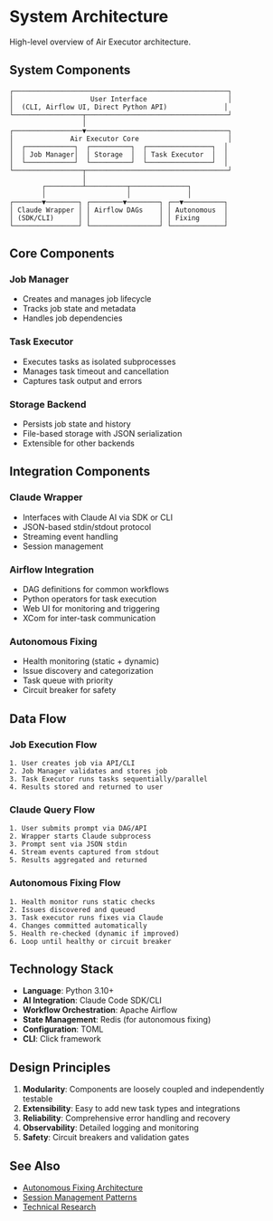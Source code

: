 # System Architecture

High-level overview of Air Executor architecture.

## System Components

```
┌─────────────────────────────────────────────────────┐
│                   User Interface                    │
│  (CLI, Airflow UI, Direct Python API)              │
└─────────────────┬───────────────────────────────────┘
                  │
┌─────────────────▼───────────────────────────────────┐
│              Air Executor Core                      │
│  ┌────────────┐  ┌──────────┐  ┌────────────────┐  │
│  │ Job Manager│  │ Storage  │  │ Task Executor  │  │
│  └────────────┘  └──────────┘  └────────────────┘  │
└─────────────────┬───────────────────────────────────┘
                  │
        ┌─────────┴──────────┬──────────────┐
        │                    │              │
┌───────▼────────┐ ┌────────▼────────┐ ┌──▼──────────┐
│ Claude Wrapper │ │ Airflow DAGs    │ │ Autonomous  │
│ (SDK/CLI)      │ │                 │ │ Fixing      │
└────────────────┘ └─────────────────┘ └─────────────┘
```

## Core Components

### Job Manager
- Creates and manages job lifecycle
- Tracks job state and metadata
- Handles job dependencies

### Task Executor
- Executes tasks as isolated subprocesses
- Manages task timeout and cancellation
- Captures task output and errors

### Storage Backend
- Persists job state and history
- File-based storage with JSON serialization
- Extensible for other backends

## Integration Components

### Claude Wrapper
- Interfaces with Claude AI via SDK or CLI
- JSON-based stdin/stdout protocol
- Streaming event handling
- Session management

### Airflow Integration
- DAG definitions for common workflows
- Python operators for task execution
- Web UI for monitoring and triggering
- XCom for inter-task communication

### Autonomous Fixing
- Health monitoring (static + dynamic)
- Issue discovery and categorization
- Task queue with priority
- Circuit breaker for safety

## Data Flow

### Job Execution Flow
```
1. User creates job via API/CLI
2. Job Manager validates and stores job
3. Task Executor runs tasks sequentially/parallel
4. Results stored and returned to user
```

### Claude Query Flow
```
1. User submits prompt via DAG/API
2. Wrapper starts Claude subprocess
3. Prompt sent via JSON stdin
4. Stream events captured from stdout
5. Results aggregated and returned
```

### Autonomous Fixing Flow
```
1. Health monitor runs static checks
2. Issues discovered and queued
3. Task executor runs fixes via Claude
4. Changes committed automatically
5. Health re-checked (dynamic if improved)
6. Loop until healthy or circuit breaker
```

## Technology Stack

- **Language**: Python 3.10+
- **AI Integration**: Claude Code SDK/CLI
- **Workflow Orchestration**: Apache Airflow
- **State Management**: Redis (for autonomous fixing)
- **Configuration**: TOML
- **CLI**: Click framework

## Design Principles

1. **Modularity**: Components are loosely coupled and independently testable
2. **Extensibility**: Easy to add new task types and integrations
3. **Reliability**: Comprehensive error handling and recovery
4. **Observability**: Detailed logging and monitoring
5. **Safety**: Circuit breakers and validation gates

## See Also

- [Autonomous Fixing Architecture](./autonomous-fixing.md)
- [Session Management Patterns](./session-management-keep.md)
- [Technical Research](./technical-research.md)
